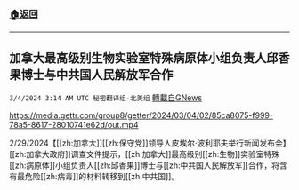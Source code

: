 ###  [:house:返回](README.md)
---


## 加拿大最高级别生物实验室特殊病原体小组负责人邱香果博士与中共国人民解放军合作
`3/4/2024 3:14 AM UTC 秘密翻译组-北美组` [轉載自GNews](https://gnews.org/articles/2362119)


https://media.gettr.com/group8/getter/2024/03/04/02/85ca8075-f999-78a5-8617-28010741e62d/out.mp4

2/29/2024【[[zh:加拿大]][[zh:保守党]]领导人皮埃尔·波利耶夫举行新闻发布会】[[zh:加拿大政府]]调查文件提示，[[zh:加拿大]]最高级别[[zh:生物]]实验室特殊[[zh:病原体]]小组负责人[[zh:邱香果]]博士与[[zh:中共国人民解放军]]合作，将含有最危险[[zh:病毒]]的材料转移到[[zh:中共国]]。
